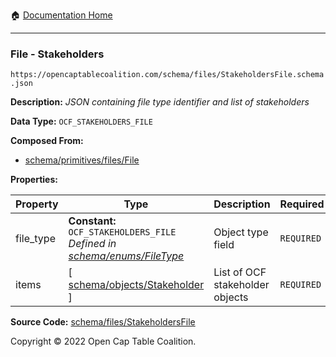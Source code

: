 :house: [Documentation Home](../../../)

---

### File - Stakeholders

`https://opencaptablecoalition.com/schema/files/StakeholdersFile.schema.json`

**Description:** _JSON containing file type identifier and list of stakeholders_

**Data Type:** `OCF_STAKEHOLDERS_FILE`

**Composed From:**

- [schema/primitives/files/File](../../../../schema/primitives/files/File.md)

**Properties:**

| Property  | Type                                                                                                              | Description                     | Required   |
| --------- | ----------------------------------------------------------------------------------------------------------------- | ------------------------------- | ---------- |
| file_type | **Constant:** `OCF_STAKEHOLDERS_FILE`</br>_Defined in [schema/enums/FileType](../../../schema/enums/FileType.md)_ | Object type field               | `REQUIRED` |
| items     | [ [schema/objects/Stakeholder](../../../schema/objects/Stakeholder.md) ]                                          | List of OCF stakeholder objects | `REQUIRED` |

**Source Code:** [schema/files/StakeholdersFile](../../../schema/files/StakeholdersFile.schema.json)

Copyright © 2022 Open Cap Table Coalition.
